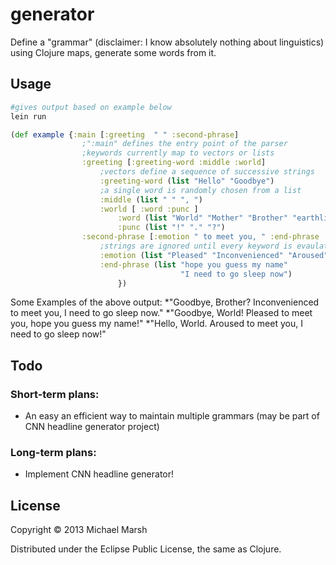 # generator

Define a "grammar" (disclaimer: I know absolutely nothing about linguistics) using Clojure maps, generate some words from it.

## Usage

```bash
#gives output based on example below
lein run
```

```clojure
(def example {:main [:greeting  " " :second-phrase]
                ;":main" defines the entry point of the parser
                ;keywords currently map to vectors or lists
                :greeting [:greeting-word :middle :world]
                    ;vectors define a sequence of successive strings
                    :greeting-word (list "Hello" "Goodbye")
                    ;a single word is randomly chosen from a list
                    :middle (list " " ", ")
                    :world [ :word :punc ]
                        :word (list "World" "Mother" "Brother" "earthlings")
                        :punc (list "!" "." "?")
                :second-phrase [:emotion " to meet you, " :end-phrase :punc]
                    ;strings are ignored until every keyword is evaulated to a string
                    :emotion (list "Pleased" "Inconvenienced" "Aroused")
                    :end-phrase (list "hope you guess my name"
                                      "I need to go sleep now")
                        })


```
Some Examples of the above output:
*"Goodbye, Brother? Inconvenienced to meet you, I need to go sleep now."
*"Goodbye, World! Pleased to meet you, hope you guess my name!"
*"Hello, World. Aroused to meet you, I need to go sleep now!"

## Todo

### Short-term plans:
* An easy an efficient way to maintain multiple grammars (may be part of CNN headline generator project)

### Long-term plans:
* Implement CNN headline generator!


## License

Copyright © 2013 Michael Marsh

Distributed under the Eclipse Public License, the same as Clojure.
